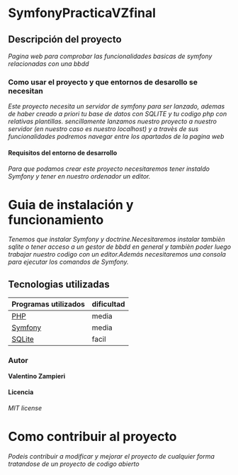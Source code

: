# SymfonyPracticaVZfinal

## Descripción del proyecto
*Pagina web para comprobar las funcionalidades basicas de symfony relacionadas con una bbdd*

### Como usar el proyecto y que entornos de desarollo se necesitan
*Este proyecto necesita un servidor de symfony para ser lanzado, ademas de haber creado a priori tu base de datos con SQLITE y tu codigo php con relativas plantillas.
sencillamente lanzamos nuestro proyecto a nuestro servidor (en nuestro caso es nuestro localhost) y a travès de sus funcionalidades podremos navegar entre los apartados de la pagina web*

#### Requisitos del entorno de desarrollo
*Para que podamos crear este proyecto necesitaremos tener instaldo Symfony y tener en nuestro ordenador un editor.*

# Guia de instalación y funcionamiento
*Tenemos que instalar Symfony y doctrine.Necesitaremos instalar tambièn sqlite o tener acceso a un gestor de bbdd en general y tambièn poder luego trabajar nuestro codigo con un editor.Además 
necesitaremos una consola para ejecutar los comandos de Symfony.*

## Tecnologias utilizadas

|Programas utilizados|dificultad|
| ----------- | ------------|
| [PHP](https://www.php.net/)|media|
| [Symfony](https://symfony.com/)|media|
| [SQLite](https://www.sqlite.org/index.html)|facil|

### Autor
**Valentino Zampieri**

#### Licencia
*MIT license*

# Como contribuir al proyecto

*Podeis contribuir a modificar y mejorar el proyecto de cualquier forma tratandose de un proyecto de codigo abierto*
